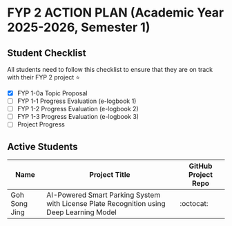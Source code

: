 

# FYP 2 ACTION PLAN (Academic Year 2025-2026, Semester 1)

## Student Checklist

All students need to follow this checklist to ensure that they are on track with their FYP 2 project :star: 

- [x] FYP 1-0a Topic Proposal
- [ ] FYP 1-1 Progress Evaluation (e-logbook 1)
- [ ] FYP 1-2 Progress Evaluation (e-logbook 2)
- [ ] FYP 1-3 Progress Evaluation (e-logbook 3)
- [ ] Project Progress

## Active Students

|   Name   | Project Title | GitHub Project Repo |
|---------------|---------------------|---------------------|
|  Goh Song Jing   | AI-Powered Smart Parking System with License Plate Recognition using Deep Learning Model|:octocat:|







